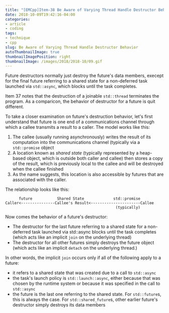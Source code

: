 ```yaml
---
title: "[EMCpp]Item-38 Be Aware of Varying Thread Handle Destructor Behavior"
date: 2018-10-09T19:42:16-04:00
categories:
- article
- coding
tags:
- technique
- cpp
slug: Be Aware of Varying Thread Handle Destructor Behavior
autoThumbnailImage: true
thumbnailImagePosition: right
thumbnailImage: /images/2018/2018-10/09.gif
---
```


Future destructors normally just destroy the future's data members, execept for the final future referring to a shared state for a non-deferred task launched via `std::async`, which blocks until the task completes. 
<!--more-->

Item 37 notes that the destruction of a joinable `std::thread` terminates the program. As a comparicon, the behavior of destructor for a future is quit different.

To take a closer examination on future's destruction behavior, let's first understand that future is one end of a communications channel through which a callee transmits a result to a caller. The model works like this: 

1. The callee (usually running asynchronously) writes the result of its computation into the communications channel (typically via a `std::promise` object
2. A location known as _shared state_ (typically represented by a heap-based object, which is outside both caller and callee) then stores a copy of the result, which is previously local to the callee and will be destroyed when the callee finished
3. As the name suggests, this location is also accessible by futures that are associated with the caller.

The relationship looks like this:

```
      future           Shared State             std::promise
Caller<---------------Callee's Result<----------------------Callee
                                                 (typically)

```

Now comes the behavior of a future's destructor:

* The destructor for the last future referring to a shared state for a non-deferred task launched via std::async blocks until the task completes (which acts like an implicit `join` on the underlying thread)
* The destructor for all other futures simply destroys the future object (which acts like an implicit `detach` on the underlying thread.)

In other words, the implicit `join` occurs only if all of the following apply to a future:

* it refers to a shared state that was created due to a call to `std::async`
* the task's launch policy is `std::launch::async`, either because that was chosen by the runtime system or because it was specified in the call to `std::async`
* the future is the last one referring to the shared state. For `std::future`s, this is always the case. For `std::shared_future`s, other earlier future's destructor simply destroys its data members 
